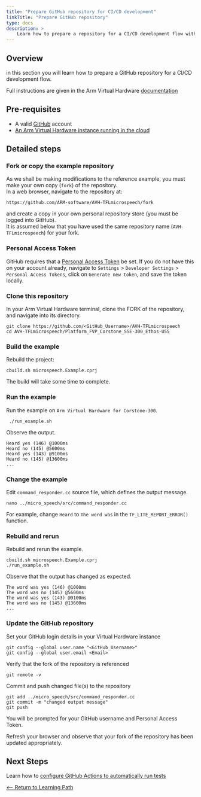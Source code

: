 ```yaml
---
title: "Prepare GitHub repository for CI/CD development"
linkTitle: "Prepare GitHub repository"
type: docs
description: >
    Learn how to prepare a repository for a CI/CD development flow with Arm Virtual Hardware.
---
```

## Overview
in this section you will learn how to prepare a GitHub repository for a CI/CD development flow.

Full instructions are given in the Arm Virtual Hardware [documentation](https://arm-software.github.io/AVH/main/examples/html/GetStarted.html)

## Pre-requisites

* A valid [GitHub](https://github.com) account
* [An Arm Virtual Hardware instance running in the cloud](/iot/aws/launch)

## Detailed steps

### Fork or copy the example repository

As we shall be making modifications to the reference example, you must make your own copy (`fork`) of the repository.\
In a web browser, navigate to the repository at:
```console
https://github.com/ARM-software/AVH-TFLmicrospeech/fork
```
and create a copy in your own personal repository store (you must be logged into GitHub).\
It is assumed below that you have used the same repository name (`AVH-TFLmicrospeech`) for your fork.

### Personal Access Token

GitHub requires that a [Personal Access Token](https://docs.github.com/en/authentication/keeping-your-account-and-data-secure/creating-a-personal-access-token) be set. If you do not have this on your account already, navigate to `Settings` > `Developer Settings` > `Personal Access Tokens`, click on `Generate new token`, and save the token locally.

### Clone this repository

In your Arm Virtual Hardware terminal, clone the FORK of the repository, and navigate into its directory.
```console
git clone https://github.com/<GitHub_Username>/AVH-TFLmicrospeech
cd AVH-TFLmicrospeech/Platform_FVP_Corstone_SSE-300_Ethos-U55
```
### Build the example

Rebuild the project:
```console
cbuild.sh microspeech.Example.cprj
```
The build will take some time to complete.

### Run the example

Run the example on `Arm Virtual Hardware for Corstone-300`.
```console
 ./run_example.sh
 ```
 Observe the output.
 ```
Heard yes (146) @1000ms
Heard no (145) @5600ms
Heard yes (143) @9100ms
Heard no (145) @13600ms
...
```
### Change the example

Edit `command_responder.cc` source file, which defines the output message.
```console
nano ../micro_speech/src/command_responder.cc
```
For example, change `Heard` to `The word was` in the `TF_LITE_REPORT_ERROR()` function.

### Rebuild and rerun

Rebuild and rerun the example.
```console
cbuild.sh microspeech.Example.cprj
./run_example.sh
```
Observe that the output has changed as expected.
```
The word was yes (146) @1000ms
The word was no (145) @5600ms
The word was yes (143) @9100ms
The word was no (145) @13600ms
...
```
### Update the GitHub repository

Set your GitHub login details in your Virtual Hardware instance
```console
git config --global user.name "<GitHub_Username>"
git config --global user.email <Email>
```
Verify that the fork of the repository is referenced
```console
git remote -v
```
Commit and push changed file(s) to the repository
```
git add ../micro_speech/src/command_responder.cc
git commit -m "changed output message"
git push
```
You will be prompted for your GitHub username and Personal Access Token.

Refresh your browser and observe that your fork of the repository has been updated appropriately.
## Next Steps

Learn how to [configure GitHub Actions to automatically run tests](/iot/cicd/gh-mspeech)

[<-- Return to Learning Path](/iot/cicd/#sections)

